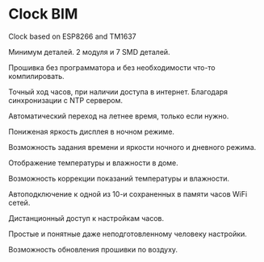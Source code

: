 # Clock BIM
Clock based on ESP8266 and TM1637


Минимум деталей. 2 модуля и 7 SMD деталей.

Прошивка без программатора и без необходимости что-то компилировать.

Точный ход часов, при наличии доступа в интернет. Благодаря синхронизации с NTP сервером.

Автоматический переход на летнее время, только если нужно.

Пониженая яркость дисплея в ночном режиме.

Возможность задания времени и яркости ночного и дневного режима.

Отображение температуры и влажности в доме.

Возможность коррекции показаний температуры и влажности.

Автоподключение к одной из 10-и сохраненных в памяти часов WiFi сетей.

Дистанционный доступ к настройкам часов.

Простые и понятные даже неподготовленному человеку настройки.

Возможность обновления прошивки по воздуху.
